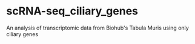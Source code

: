 # scRNA-seq_ciliary_genes
An analysis of transcriptomic data from Biohub's Tabula Muris using only ciliary genes

